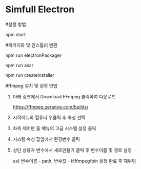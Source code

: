 # Simfull Electron

#실행 방법

npm start

#패키지화 및 인스톨러 변환

npm run electronPackager

npm run asar

npm run createInstaller

#ffmpeg 설치 및 설정 방법
1. 아래 링크에서 Download FFmpeg 클릭하여 다운로드

   https://ffmpeg.zeranoe.com/builds/

2. 시작메뉴의 컴퓨터 우클릭 후 속성 선택

3. 좌측 제어판 홈 메뉴의 고급 시스템 설정 클릭

4. 시스템 속성 팝업에서 환경변수 클릭

5. 상단 상용자 변수에서 새로만들기 클릭 후 변수이름 및 경로 설정

   ex) 변수이름 - path, 변수값 - i:\ffmpeg\bin 설정 완료 후 재부팅